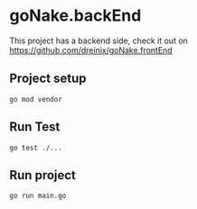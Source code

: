 # goNake.backEnd
This project has a backend side, check it out on https://github.com/dreinix/goNake.frontEnd

## Project setup
```
go mod vendor
```
## Run Test
```
go test ./...
```
## Run project
```
go run main.go
```
